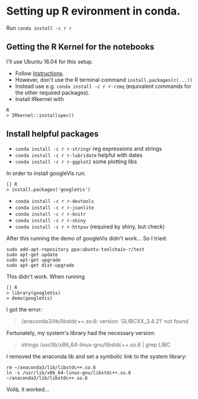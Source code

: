 # Setting up R evironment in conda. 
Run
`conda install -c r r`


## Getting the R Kernel for the notebooks
I'll use Ubuntu 16.04 for this setup. 

- Follow [Instructions](http://irkernel.github.io/installation/#linux-panel). 
- However, don't use the R terminal command 
`install.packages(c(...))` 
- Instead use e.g. `conda install -c r r-rzmq` (equivalent commands for the other required packages).
- Install IRkernel with 
```
R
> IRkernel::installspec()
```

## Install helpful packages
- `conda install -c r r-stringr` reg expressions and strings
- `conda install -c r r-lubridate` helpful with dates
- `conda install -c r r-ggplot2` some plotting libs

In order to install googleVis run:
```
[] R
> install.packages('googleVis')
```

- `conda install -c r r-devtools`
- `conda install -c r r-jsonlite`
- `conda install -c r r-knitr`
- `conda install -c r r-shiny`
- `conda install -c r r-httpuv` (required by shiny, but check)

After this running the demo of googleVis didn't work...
So I tried:
```
sudo add-apt-repository ppa:ubuntu-toolchain-r/test
sudo apt-get update
sudo apt-get upgrade
sudo apt-get dist-upgrade
```
This didn't work.
When running 
```
[] R
> library(googleVis)
> demo(googleVis)
```
I got the error: 
> /anaconda3/lib/libstdc++.so.6: version `GLIBCXX_3.4.21' not found

Fortunately, my system's library had the necessary version:
> strings /usr/lib/x86_64-linux-gnu/libstdc++.so.6 | grep LIBC

I removed the anaconda lib and set a symbolic link to the system library:
```
rm ~/anaconda3/lib/libstdc++.so.6
ln -s /usr/lib/x86_64-linux-gnu/libstdc++.so.6 ~/anaconda3/lib/libstdc++.so.6
```
Voilà, it worked...